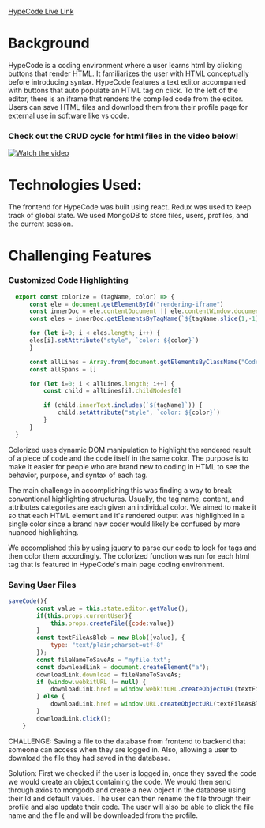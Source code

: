 [HypeCode Live Link](https://www.hypecode.herokuapp.com)


# Background

HypeCode is a coding environment where a user learns html by clicking buttons that render HTML.  It familiarizes the user with HTML conceptually before       introducing syntax. HypeCode features a text editor accompanied with buttons that auto populate an HTML tag on click.  To the left of the editor, there is an iframe that renders the compiled code from the editor.  Users can save HTML files and download them from their profile page for external use in software like vs code.

<!-- <img width="1000" alt="hype-homepage" src="https://user-images.githubusercontent.com/87621185/152572721-9a2fe323-05ee-402f-bbd6-392aa8d7ae4a.png"> -->

### Check out the CRUD cycle for html files in the video below!
[![Watch the video](https://img.youtube.com/vi/998rsSMw2mQ/maxresdefault.jpg)](https://www.youtube.com/watch?v=998rsSMw2mQ)

# Technologies Used:

The frontend for HypeCode was built using react.  Redux was used to keep track of global state.  We used MongoDB to store files, users, profiles, and the current session.

# Challenging Features
### Customized Code Highlighting
```js
  export const colorize = (tagName, color) => {
      const ele = document.getElementById("rendering-iframe")
      const innerDoc = ele.contentDocument || ele.contentWindow.document
      const eles = innerDoc.getElementsByTagName(`${tagName.slice(1,-1)}`)

      for (let i=0; i < eles.length; i++) {
      eles[i].setAttribute("style", `color: ${color}`)
      }

      const allLines = Array.from(document.getElementsByClassName("CodeMirror-line"))
      const allSpans = []

      for (let i=0; i < allLines.length; i++) {
          const child = allLines[i].childNodes[0]

          if (child.innerText.includes(`${tagName}`)) {
              child.setAttribute("style", `color: ${color}`)
          }
      }
  }
```
Colorized uses dynamic DOM manipulation to highlight the rendered result of a piece of code and the code itself in the same color. The purpose is to make it easier for people who are brand new to coding in HTML to see the behavior, purpose, and syntax of each tag.

The main challenge in accomplishing this was finding a way to break conventional highlighting structures. Usually, the tag name, content, and attributes categories are each given an individual color. We aimed to make it so that each HTML element and it's rendered output was highlighted in a single color since a brand new coder would likely be confused by more nuanced highlighting. 

We accomplished this by using jquery to parse our code to look for tags and then color them accordingly. The colorized function was run for each html tag that is featured in HypeCode's main page coding environment. 


### Saving User Files
```js
saveCode(){
        const value = this.state.editor.getValue();
        if(this.props.currentUser){
            this.props.createFile({code:value})
        }
        const textFileAsBlob = new Blob([value], {
            type: "text/plain;charset=utf-8"
        });
        const fileNameToSaveAs = "myfile.txt";
        const downloadLink = document.createElement("a");
        downloadLink.download = fileNameToSaveAs;
        if (window.webkitURL != null) {
            downloadLink.href = window.webkitURL.createObjectURL(textFileAsBlob);
        } else {
            downloadLink.href = window.URL.createObjectURL(textFileAsBlob);
        }
        downloadLink.click();
    }
 ```
CHALLENGE: Saving a file to the database from frontend to backend that someone can access when they are logged in. Also, allowing a user to download the file they had saved in the database.

Solution:  First we checked if the user is logged in, once they saved the code we would create an object containing the code. We would then send through axios to mongodb and create a new object in the database using their Id and default values. The user can then rename the file through their profile and also update their code. The user will also be able to click the file name and the file and will be downloaded from the profile. 
